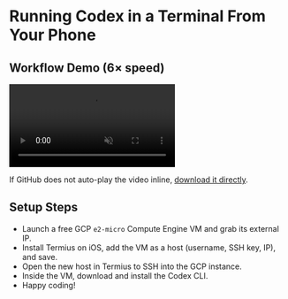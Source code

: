 # Running Codex in a Terminal From Your Phone

## Workflow Demo (6× speed)

<video src="ScreenRecording_09-28-2025 21-14-54_1_speed6.mp4" controls autoplay muted loop title="Codex Terminal Phone workflow demo"></video>

If GitHub does not auto-play the video inline, [download it directly](ScreenRecording_09-28-2025%2021-14-54_1_speed6.mp4).

## Setup Steps

- Launch a free GCP `e2-micro` Compute Engine VM and grab its external IP.
- Install Termius on iOS, add the VM as a host (username, SSH key, IP), and save.
- Open the new host in Termius to SSH into the GCP instance.
- Inside the VM, download and install the Codex CLI.
- Happy coding!

